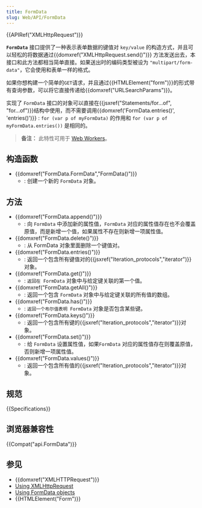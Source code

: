 ```yaml
---
title: FormData
slug: Web/API/FormData
---
```

{{APIRef("XMLHttpRequest")}}

**`FormData`** 接口提供了一种表示表单数据的键值对 `key/value` 的构造方式，并且可以轻松的将数据通过{{domxref("XMLHttpRequest.send()")}} 方法发送出去，本接口和此方法都相当简单直接。如果送出时的编码类型被设为 `"multipart/form-data"`，它会使用和表单一样的格式。

如果你想构建一个简单的`GET`请求，并且通过{{HTMLElement("form")}}的形式带有查询参数，可以将它直接传递给{{domxref("URLSearchParams")}}。

实现了 `FormData` 接口的对象可以直接在{{jsxref("Statements/for...of", "for...of")}}结构中使用，而不需要调用{{domxref('FormData.entries()', 'entries()')}} : `for (var p of myFormData)` 的作用和 `for (var p of myFormData.entries())` 是相同的。

> **备注：** 此特性可用于 [Web Workers](/zh-CN/docs/Web/API/Web_Workers_API)。

## 构造函数

- {{domxref("FormData.FormData","FormData()")}}
  - : 创建一个新的 `FormData` 对象。

## 方法

- {{domxref("FormData.append()")}}
  - : 向 `FormData` 中添加新的属性值，`FormData` 对应的属性值存在也不会覆盖原值，而是新增一个值，如果属性不存在则新增一项属性值。
- {{domxref("FormData.delete()")}}
  - : 从 FormData 对象里面删除一个键值对。
- {{domxref("FormData.entries()")}}
  - : 返回一个包含所有键值对的{{jsxref("Iteration_protocols","iterator")}}对象。
- {{domxref("FormData.get()")}}
  - : `返回在 FormData` 对象中与给定键关联的第一个值。
- {{domxref("FormData.getAll()")}}
  - : 返回一个包含 `FormData` 对象中与给定键关联的所有值的数组。
- {{domxref("FormData.has()")}}
  - : `返回一个布尔值表明 FormData` 对象是否包含某些键。
- {{domxref("FormData.keys()")}}
  - : 返回一个包含所有键的{{jsxref("Iteration_protocols","iterator")}}对象。
- {{domxref("FormData.set()")}}
  - : 给 `FormData` 设置属性值，如果`FormData` 对应的属性值存在则覆盖原值，否则新增一项属性值。
- {{domxref("FormData.values()")}}
  - : 返回一个包含所有值的{{jsxref("Iteration_protocols","iterator")}}对象。

## 规范

{{Specifications}}

## 浏览器兼容性

{{Compat("api.FormData")}}

## 参见

- {{domxref("XMLHTTPRequest")}}
- [Using XMLHttpRequest](/zh-CN/docs/Web/API/XMLHttpRequest/Using_XMLHttpRequest)
- [Using FormData objects](/zh-CN/docs/Web/API/FormData/Using_FormData_Objects)
- {{HTMLElement("Form")}}
